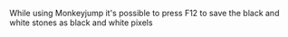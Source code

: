 While using Monkeyjump it's possible to press F12 to save the black and white stones as black and white pixels
